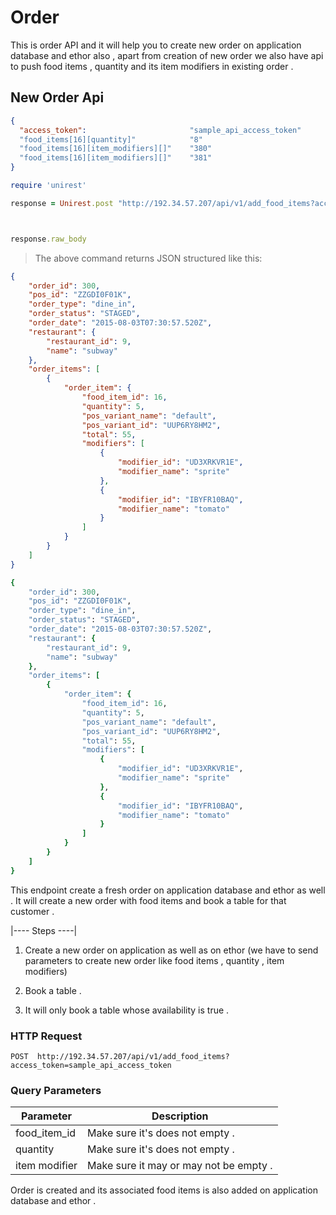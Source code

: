 # Order

This is order API and it  will help you to create new order on application database and ethor also , apart from creation of new order we also have api to push food items , quantity and its item modifiers in existing order .

## New Order Api

```json
{
  "access_token":                       "sample_api_access_token"
  "food_items[16][quantity]"            "8"
  "food_items[16][item_modifiers][]"    "380"
  "food_items[16][item_modifiers][]"    "381"
}


```

```ruby
require 'unirest'

response = Unirest.post "http://192.34.57.207/api/v1/add_food_items?access_token=sample_api_access_token", headers:{ "Accept" => "application/json" }, parameters: {"food_items"=>{"16"=>{"quantity"=>"5", "item_modifiers"=>["380", "381"]} } }



response.raw_body
```
> The above command returns JSON structured like this:

```json
{
    "order_id": 300,
    "pos_id": "ZZGDI0F01K",
    "order_type": "dine_in",
    "order_status": "STAGED",
    "order_date": "2015-08-03T07:30:57.520Z",
    "restaurant": {
        "restaurant_id": 9,
        "name": "subway"
    },
    "order_items": [
        {
            "order_item": {
                "food_item_id": 16,
                "quantity": 5,
                "pos_variant_name": "default",
                "pos_variant_id": "UUP6RY8HM2",
                "total": 55,
                "modifiers": [
                    {
                        "modifier_id": "UD3XRKVR1E",
                        "modifier_name": "sprite"
                    },
                    {
                        "modifier_id": "IBYFR10BAQ",
                        "modifier_name": "tomato"
                    }
                ]
            }
        }
    ]
}

```


```ruby
{
    "order_id": 300,
    "pos_id": "ZZGDI0F01K",
    "order_type": "dine_in",
    "order_status": "STAGED",
    "order_date": "2015-08-03T07:30:57.520Z",
    "restaurant": {
        "restaurant_id": 9,
        "name": "subway"
    },
    "order_items": [
        {
            "order_item": {
                "food_item_id": 16,
                "quantity": 5,
                "pos_variant_name": "default",
                "pos_variant_id": "UUP6RY8HM2",
                "total": 55,
                "modifiers": [
                    {
                        "modifier_id": "UD3XRKVR1E",
                        "modifier_name": "sprite"
                    },
                    {
                        "modifier_id": "IBYFR10BAQ",
                        "modifier_name": "tomato"
                    }
                ]
            }
        }
    ]
}
```

This endpoint create a fresh order on application database and ethor as well . It will create a new order with food items and book a table for that customer .

|---- Steps ----|

1.  Create a new order on application as well as on ethor  (we have to send parameters to create new order like food items ,
    quantity , item modifiers)

2.  Book a table .

3.  It will only book a table whose availability is true .


### HTTP Request

`POST  http://192.34.57.207/api/v1/add_food_items?access_token=sample_api_access_token`

### Query Parameters

Parameter | Description
--------- | -----------
food_item_id | Make sure it's does not empty  .
quantity | Make sure it's does not empty .
item modifier | Make sure it may or may not be empty  .



<aside class="success">
Order is created and its associated  food items is also added on application database and ethor .
</aside>
